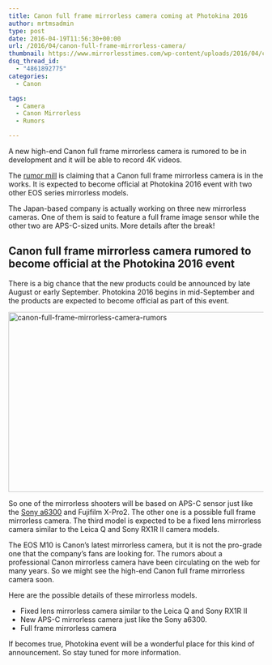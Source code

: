 ```yaml
---
title: Canon full frame mirrorless camera coming at Photokina 2016
author: mrtmsadmin
type: post
date: 2016-04-19T11:56:30+00:00
url: /2016/04/canon-full-frame-mirrorless-camera/
thumbnail: https://www.mirrorlesstimes.com/wp-content/uploads/2016/04/canon-full-frame-mirrorless-camera-rumors.jpg
dsq_thread_id:
  - "4861892775"
categories:
  - Canon

tags:
  - Camera
  - Canon Mirrorless
  - Rumors

---
```

A new high-end Canon full frame mirrorless camera is rumored to be in development and it will be able to record 4K videos.

The <a href="http://www.canonrumors.com/prosumer-level-canon-mirrorless-camera-to-have-4k-cr2/" target="_blank" rel="noopener">rumor mill</a> is claiming that a Canon full frame mirrorless camera is in the works. It is expected to become official at Photokina 2016 event with two other EOS series mirrorless models.

The Japan-based company is actually working on three new mirrorless cameras. One of them is said to feature a full frame image sensor while the other two are APS-C-sized units. More details after the break!<!--more-->

## Canon full frame mirrorless camera rumored to become official at the Photokina 2016 event

There is a big chance that the new products could be announced by late August or early September. Photokina 2016 begins in mid-September and the products are expected to become official as part of this event.

<img class="alignnone size-full wp-image-142" src="https://i0.wp.com/www.mirrorlesstimes.com/wp-content/uploads/2016/04/canon-full-frame-mirrorless-camera-rumors.jpg?resize=600%2C355&#038;ssl=1" alt="canon-full-frame-mirrorless-camera-rumors" width="600" height="355" srcset="https://i0.wp.com/www.mirrorlesstimes.com/wp-content/uploads/2016/04/canon-full-frame-mirrorless-camera-rumors.jpg?w=900&ssl=1 900w, https://i0.wp.com/www.mirrorlesstimes.com/wp-content/uploads/2016/04/canon-full-frame-mirrorless-camera-rumors.jpg?resize=300%2C178&ssl=1 300w, https://i0.wp.com/www.mirrorlesstimes.com/wp-content/uploads/2016/04/canon-full-frame-mirrorless-camera-rumors.jpg?resize=768%2C455&ssl=1 768w" sizes="(max-width: 600px) 100vw, 600px" data-recalc-dims="1" /> 

So one of the mirrorless shooters will be based on APS-C sensor just like the [Sony a6300][1] and Fujifilm X-Pro2. The other one is a possible full frame mirrorless camera. The third model is expected to be a fixed lens mirrorless camera similar to the Leica Q and Sony RX1R II camera models.

The EOS M10 is Canon’s latest mirrorless camera, but it is not the pro-grade one that the company’s fans are looking for. The rumors about a professional Canon mirrorless camera have been circulating on the web for many years. So we might see the high-end Canon full frame mirrorless camera soon.

Here are the possible details of these mirrorless models.

  * Fixed lens mirrorless camera similar to the Leica Q and Sony RX1R II
  * New APS-C mirrorless camera just like the Sony a6300.
  * Full frame mirrorless camera

If becomes true, Photokina event will be a wonderful place for this kind of announcement. So stay tuned for more information.

 [1]: https://www.mirrorlesstimes.com/2016/04/sony-a6300/
